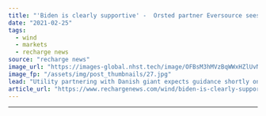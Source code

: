 ```yaml
---
title: "'Biden is clearly supportive' -  Orsted partner Eversource sees US offshore wind thaw soon"
date: "2021-02-25"
tags: 
  - wind
  - markets
  - recharge news
source: "recharge news"
image_url: "https://images-global.nhst.tech/image/OFBsM3hMVzBqWWxHZlUvNE1SOGp5RzFlOVpwbk5VbWJVQzAwemFWOVlEaz0=/nhst/binary/4ba9a5dc843121cdbddd341c3d53fb01"
image_fp: "/assets/img/post_thumbnails/27.jpg"
lead: "Utility partnering with Danish giant expects guidance shortly on timings to unblock project approval process"
article_url: "https://www.rechargenews.com/wind/biden-is-clearly-supportive-orsted-partner-eversource-sees-us-offshore-wind-thaw-soon/2-1-969695"
---
```


---
